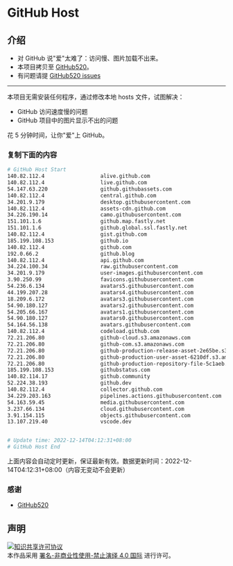 # GitHub Host
## 介绍
- 对 GitHub 说"爱"太难了：访问慢、图片加载不出来。
- 本项目拷贝至 [GitHub520](https://github.com/521xueweihan/GitHub520)。
- 有问题请提 [GitHub520 issues](https://github.com/521xueweihan/GitHub520/issues/new)

---

本项目无需安装任何程序，通过修改本地 hosts 文件，试图解决：
- GitHub 访问速度慢的问题
- GitHub 项目中的图片显示不出的问题

花 5 分钟时间，让你"爱"上 GitHub。

### 复制下面的内容
```bash
# GitHub Host Start
140.82.112.4                  alive.github.com
140.82.112.4                  live.github.com
54.147.63.220                 github.githubassets.com
140.82.112.4                  central.github.com
34.201.9.179                  desktop.githubusercontent.com
140.82.112.4                  assets-cdn.github.com
34.226.190.14                 camo.githubusercontent.com
151.101.1.6                   github.map.fastly.net
151.101.1.6                   github.global.ssl.fastly.net
140.82.112.4                  gist.github.com
185.199.108.153               github.io
140.82.112.4                  github.com
192.0.66.2                    github.blog
140.82.112.4                  api.github.com
34.224.100.34                 raw.githubusercontent.com
34.201.9.179                  user-images.githubusercontent.com
3.90.250.99                   favicons.githubusercontent.com
54.236.6.134                  avatars5.githubusercontent.com
44.199.207.28                 avatars4.githubusercontent.com
18.209.6.172                  avatars3.githubusercontent.com
54.90.180.127                 avatars2.githubusercontent.com
54.205.66.167                 avatars1.githubusercontent.com
54.90.180.127                 avatars0.githubusercontent.com
54.164.56.138                 avatars.githubusercontent.com
140.82.112.4                  codeload.github.com
72.21.206.80                  github-cloud.s3.amazonaws.com
72.21.206.80                  github-com.s3.amazonaws.com
72.21.206.80                  github-production-release-asset-2e65be.s3.amazonaws.com
72.21.206.80                  github-production-user-asset-6210df.s3.amazonaws.com
72.21.206.80                  github-production-repository-file-5c1aeb.s3.amazonaws.com
185.199.108.153               githubstatus.com
140.82.114.17                 github.community
52.224.38.193                 github.dev
140.82.112.4                  collector.github.com
34.229.203.163                pipelines.actions.githubusercontent.com
54.163.59.45                  media.githubusercontent.com
3.237.66.134                  cloud.githubusercontent.com
3.91.154.115                  objects.githubusercontent.com
13.107.219.40                 vscode.dev


# Update time: 2022-12-14T04:12:31+08:00
# GitHub Host End

```
上面内容会自动定时更新，保证最新有效。数据更新时间：2022-12-14T04:12:31+08:00（内容无变动不会更新）

### 感谢

- [GitHub520](https://github.com/521xueweihan/GitHub520)

## 声明
<a rel="license" href="https://creativecommons.org/licenses/by-nc-nd/4.0/deed.zh"><img alt="知识共享许可协议" style="border-width: 0" src="https://licensebuttons.net/l/by-nc-nd/4.0/88x31.png"></a><br>本作品采用 <a rel="license" href="https://creativecommons.org/licenses/by-nc-nd/4.0/deed.zh">署名-非商业性使用-禁止演绎 4.0 国际</a> 进行许可。